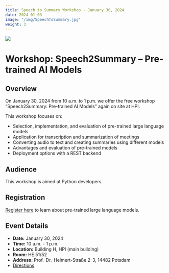 ```yaml
---
title: Speech to Summary Workshop - January 30, 2024
date: 2024-01-03
image: "/img/SpeechToSummary.jpg"
weight: 3
---
```



![](/img/SpeechToSummary.jpg)

# Workshop: Speech2Summary – Pre-trained AI Models

## Overview
On January 30, 2024 from 10 a.m. to 1 p.m. we offer the free workshop “Speech2Summary: Pre-trained AI Models” again on site at HPI.  

This workshop focuses on:
- Selection, implementation, and evaluation of pre-trained large language models
- Application for transcription and summarization of meetings
- Converting audio to text and creating summaries using different models
- Advantages and evaluation of pre-trained models
- Deployment options with a REST backend

## Audience
This workshop is aimed at Python developers.

## Registration
[Register here](https://hpi.de/en/the-hpi/registration/2024/workshop-speech2summary/) to learn about pre-trained large language models.

## Event Details
- **Date:** January 30, 2024
- **Time:** 10 a.m. - 1 p.m.
- **Location:** Building H, HPI (main building)
- **Room:** HE.51/52
- **Address:** Prof.-Dr.-Helmert-Straße 2-3, 14482 Potsdam
- [Directions](https://hpi.de/en/the-hpi/organization/directions.html)